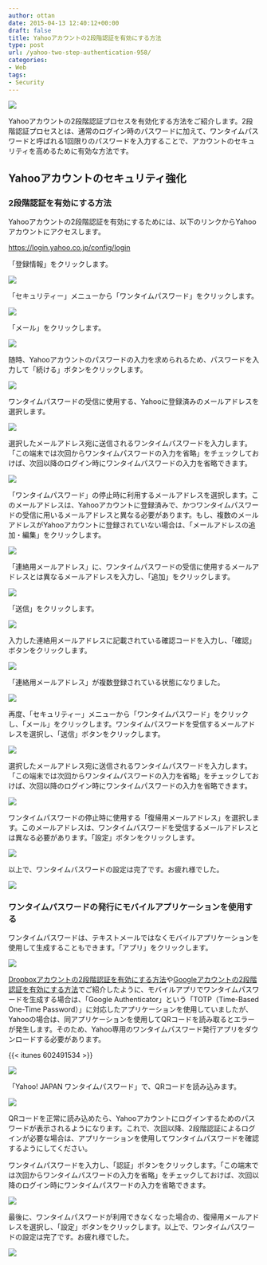 ```yaml
---
author: ottan
date: 2015-04-13 12:40:12+00:00
draft: false
title: Yahooアカウントの2段階認証を有効にする方法
type: post
url: /yahoo-two-step-authentication-958/
categories:
- Web
tags:
- Security
---
```


![](/images/2015/04/150408-5524f0a080cb1.png)






Yahooアカウントの2段階認証プロセスを有効化する方法をご紹介します。2段階認証プロセスとは、通常のログイン時のパスワードに加えて、ワンタイムパスワードと呼ばれる1回限りのパスワードを入力することで、アカウントのセキュリティを高めるために有効な方法です。





## Yahooアカウントのセキュリティ強化





### 2段階認証を有効にする方法





Yahooアカウントの2段階認証を有効にするためには、以下のリンクからYahooアカウントにアクセスします。



https://login.yahoo.co.jp/config/login



「登録情報」をクリックします。





![](/images/2015/04/150408-5524f0a29f134.png)






「セキュリティー」メニューから「ワンタイムパスワード」をクリックします。





![](/images/2015/04/150408-5524f0a4b6462.png)






「メール」をクリックします。





![](/images/2015/04/150408-5524f0a62503a.png)






随時、Yahooアカウントのパスワードの入力を求められるため、パスワードを入力して「続ける」ボタンをクリックします。





![](/images/2015/04/150408-5524f0a864fc6.png)






ワンタイムパスワードの受信に使用する、Yahooに登録済みのメールアドレスを選択します。





![](/images/2015/04/150410-5527a372aa5bd.png)






選択したメールアドレス宛に送信されるワンタイムパスワードを入力します。「この端末では次回からワンタイムパスワードの入力を省略」をチェックしておけば、次回以降のログイン時にワンタイムパスワードの入力を省略できます。





![](/images/2015/04/150410-5527a374892b6.png)






「ワンタイムパスワード」の停止時に利用するメールアドレスを選択します。このメールアドレスは、Yahooアカウントに登録済みで、かつワンタイムパスワードの受信に用いるメールアドレスと異なる必要があります。もし、複数のメールアドレスがYahooアカウントに登録されていない場合は、「メールアドレスの追加・編集」をクリックします。





![](/images/2015/04/150410-5527a3765c7ce.png)






「連絡用メールアドレス」に、ワンタイムパスワードの受信に使用するメールアドレスとは異なるメールアドレスを入力し、「追加」をクリックします。





![](/images/2015/04/150410-5527a37834b2f.png)






「送信」をクリックします。





![](/images/2015/04/150410-5527a379bbb73.png)






入力した連絡用メールアドレスに記載されている確認コードを入力し、「確認」ボタンをクリックします。





![](/images/2015/04/150410-5527a37b78950.png)






「連絡用メールアドレス」が複数登録されている状態になりました。





![](/images/2015/04/150410-5527a37d74316.png)






再度、「セキュリティー」メニューから「ワンタイムパスワード」をクリックし、「メール」をクリックします。ワンタイムパスワードを受信するメールアドレスを選択し、「送信」ボタンをクリックします。





![](/images/2015/04/150410-5527a37f47471.png)






選択したメールアドレス宛に送信されるワンタイムパスワードを入力します。「この端末では次回からワンタイムパスワードの入力を省略」をチェックしておけば、次回以降のログイン時にワンタイムパスワードの入力を省略できます。





![](/images/2015/04/150410-5527a38120b58.png)






ワンタイムパスワードの停止時に使用する「復帰用メールアドレス」を選択します。このメールアドレスは、ワンタイムパスワードを受信するメールアドレスとは異なる必要があります。「設定」ボタンをクリックします。





![](/images/2015/04/150410-5527a3830d6d6.png)






以上で、ワンタイムパスワードの設定は完了です。お疲れ様でした。





![](/images/2015/04/150410-5527a384c600e.png)






### ワンタイムパスワードの発行にモバイルアプリケーションを使用する





ワンタイムパスワードは、テキストメールではなくモバイルアプリケーションを使用して生成することもできます。「アプリ」をクリックします。





![](/images/2015/04/150408-5524f0a62503a.png)






[Dropboxアカウントの2段階認証を有効にする方法](https://ottan.xyz/dropbox-two-step-authentication-929/)や[Googleアカウントの2段階認証を有効にする方法](https://ottan.xyz/google-two-step-authentication-890/)でご紹介したように、モバイルアプリでワンタイムパスワードを生成する場合は、「Google Authenticator」という「TOTP（Time-Based One-Time Password）」に対応したアプリケーションを使用していましたが、Yahooの場合は、同アプリケーションを使用してQRコードを読み取るとエラーが発生します。そのため、Yahoo専用のワンタイムパスワード発行アプリをダウンロードする必要があります。



{{< itunes 602491534 >}}



![](/images/2015/04/150410-5527a8aee14ba.png)






「Yahoo! JAPAN ワンタイムパスワード」で、QRコードを読み込みます。





![](/images/2015/04/150410-5527a8b08bd9f.png)






QRコードを正常に読み込めたら、Yahooアカウントにログインするためのパスワードが表示されるようになります。これで、次回以降、2段階認証によるログインが必要な場合は、アプリケーションを使用してワンタイムパスワードを確認するようにしてください。





ワンタイムパスワードを入力し、「認証」ボタンをクリックします。「この端末では次回からワンタイムパスワードの入力を省略」をチェックしておけば、次回以降のログイン時にワンタイムパスワードの入力を省略できます。





![](/images/2015/04/150410-5527a8b2381d6.png)






最後に、ワンタイムパスワードが利用できなくなった場合の、復帰用メールアドレスを選択し、「設定」ボタンをクリックします。以上で、ワンタイムパスワードの設定は完了です。お疲れ様でした。





![](/images/2015/04/150410-5527a8b3e5374.png)

